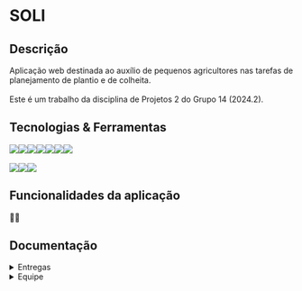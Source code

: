 # SOLI

## Descrição

  Aplicação web destinada ao auxílio de pequenos agricultores nas tarefas de planejamento de plantio e de colheita. <br><br>
  Este é um trabalho da disciplina de Projetos 2 do Grupo 14 (2024.2).

## Tecnologias & Ferramentas
<div style="display: flex; align-items: center; text-decoration: green;">
  <img src="https://img.shields.io/badge/Python-F46036?style=for-the-badge&logo=python&logoColor=white&color=blue"/>
  <img src="https://img.shields.io/badge/Django-3C3744?style=for-the-badge&logo=django&logoColor=white&color=purple"/>
  <img src="https://img.shields.io/badge/javascript-3C3744?style=for-the-badge&logo=javascript&logoColor=white&color=blue"/>
  <img src="https://img.shields.io/badge/html5-F46036?style=for-the-badge&logo=html5&logoColor=white&color=purple"/>
  <img src="https://img.shields.io/badge/css3-3C3744?style=for-the-badge&logo=css3&logoColor=white&color=blue"/>
  <img src="https://img.shields.io/badge/Microsoft_Azure-F46036?style=for-the-badge&logo=microsoft-azure&logoColor=white&color=purple"/>  
  <img src="https://img.shields.io/badge/sqlite-F46036?style=for-the-badge&logo=sqlite&logoColor=white&color=blue"/>
</div>

<br>

<div style="display: flex; align-items: center; text-decoration: none;">
  <a href="">
  <img src="https://img.shields.io/badge/Jira-F46036?style=for-the-badge&logo=Jira&logoColor=white&color=blue"/>
  </a>
    <img src="https://img.shields.io/badge/figma-3C3744?style=for-the-badge&logo=figma&logoColor=white&color=purple"/>
  <a href="">
    <img src="https://img.shields.io/badge/YOUTUBE-F46036?style=for-the-badge&logo=youtube&logoColor=white&color=blue"/>
  </a>

</div>

## Funcionalidades da aplicação
🔧🔨

## Documentação 
  <details>
    <summary> Entregas </summary>
    <br>

  ## SR1
  <ul>
  <li>
    <a href=https://lavisilva.atlassian.net/jira/software/projects/GRUPO14/boards/2> Projeto no Jira </a>
  </li>
  <li>
    <a href=https://lavisilva.atlassian.net/jira/software/projects/GRUPO14/boards/2> Projeto no Azure </a>
  </li>
    <li>
    <a> Protótipo de Baixa Fidelidade </a>
  </li>
  <li>
    <a href=https://www.canva.com/design/DAGR5xQ9w7E/_GkGlgfhM4aPaMRp7L5tnQ/view?utm_content=DAGR5xQ9w7E&utm_campaign=designshare&utm_medium=link&utm_source=editor#1> Protótipo de Média Fidelidade & Fluxo de Telas </a>
  </li>
   <li>
    <a>Screencast - Protótipo</a>
  </li>
  <li>
    <a>Screencast - Azure</a>
  </li>
</ul>

  ## SR2
  🔧🔨
   
  </details>

  <details>
    <summary> Equipe </summary>
    <br>
    <p><strong> Artur Sales Brasiliano - asb6@cesar.school </strong></p>
    <p><strong> Bruno Assunção da Silva - bas@cesar.school </strong></p>
    <p><strong> Darci Henrique Ayres Mendes de Carvalho - dhamc@cesar.school </strong></p>
    <p><strong> Felipe Marques Meira de Oliveira - fmmo@cesar.school </strong></p>
    <p><strong> Lais Sedicias Valença - lsv2@cesar.school </strong></p>
    <p><strong> João Pedro Aguiar Morais - jpam@cesar.school </strong></p>
    <p><strong> Lavínia Maranhão Faria da Silva - lmfs@cesar.school </strong></p>
    <p><strong> Malu de Aguiar Germani - mag@cesar.school </strong></p>
    <p><strong> Maria Eduarda Rêgo Barros - merb@cesar.school </strong></p>
    <p><strong> Marina Hoffmann Guimaraes - mhg@cesar.school </strong></p>    
  </details>
    
